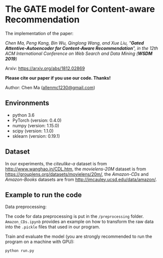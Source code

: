 # The GATE model for Content-aware Recommendation
The implementation of the paper:

*Chen Ma, Peng Kang, Bin Wu, Qinglong Wang, and Xue Liu, "**Gated Attentive-Autoencoder for Content-Aware
Recommendation**", in the 12th ACM International Conference on Web Search and Data Mining (**WSDM 2019**)* 

Arxiv: https://arxiv.org/abs/1812.02869

**Please cite our paper if you use our code. Thanks!**

Author: Chen Ma (allenmc1230@gmail.com)


## Environments

- python 3.6
- PyTorch (version: 0.4.0)
- numpy (version: 1.15.0)
- scipy (version: 1.1.0)
- sklearn (version: 0.19.1)


## Dataset

In our experiments, the *citeulike-a* dataset is from http://www.wanghao.in/CDL.htm, the *movielens-20M* dataset is from https://grouplens.org/datasets/movielens/20m/, the *Amazon-CDs* and *Amazon-Books* datasets are from http://jmcauley.ucsd.edu/data/amazon/.


## Example to run the code

Data preprocessing:

The code for data preprocessing is put in the ```/preprocessing``` folder. ```Amazon_CDs.ipynb``` provides an example on how to transform the raw data into the ```.pickle``` files that used in our program.

Train and evaluate the model (you are strongly recommended to run the program on a machine with GPU):

```
python run.py
```
